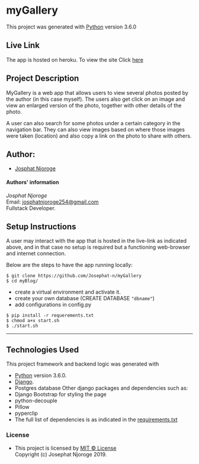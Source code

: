 # myGallery

This project was generated with [Python](https://www.python.org/) version 3.6.0 <br>

## Live Link
The app is hosted on heroku. To view the site Click [here](https://jn-myGallery.herokuapp.com)

## Project Description
  MyGallery is a web app that allows users to view several photos posted by the author (in this case myself). The users also get click on an image and view an enlarged version of the photo, together with other details of the photo.<br>

  A user can also search for some photos under a certain category in the navigation bar. They can also view images based on where those images were taken (location) and also copy a link on the photo to share with others.

## Author: 
  * [Josphat Njoroge](https://github.com/Josephat-n/IamJosphat)

#### Authors' information
*Josphat Njoroge* <br>
Email: josphatnjoroge254@gmail.com <br>
Fullstack Developer.<br>
         
## Setup Instructions
A user may interact with the app that is hosted in the live-link as indicated above, and in that case no setup is required but a functioning web-browser and internet connection.<br>

Below are the steps to have the app running locally:

  ```
  $ git clone https://github.com/Josephat-n/myGallery
  $ cd myBlog/
  ```
  * create a virtual environment and activate it.
  * create your own database (CREATE DATABASE `"dbname"`)
  * add configurations in config.py
  
  ```
  $ pip install -r requerements.txt
  $ chmod a+x start.sh
  $ ./start.sh
  ```
  <hr>
       
## Technologies Used
  This project framework and backend logic was generated with
  * [Python](https://www.python.org/) version 3.6.0. 
  * [Django](https://docs.djangoproject.com/en/3.0/).<br>
  * Postgres database
  Other django packages and dependencies such as:
  * Django Bootstrap for styling the page 
  * python-decouple
  * Pillow
  * pyperclip
  * The full list of dependencies is as indicated in the [requirements.txt](requirements.txt)

### License
* This project is licensed by [MIT &copy; License](LICENSE.txt)<br>
  Copyright (c) Josephat Njoroge 2019.


